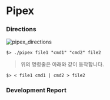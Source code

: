 # Pipex
### Directions
![pipex_directions](https://user-images.githubusercontent.com/69841779/211208419-beb697c3-2a5c-4e24-af3f-3a1c2ff29b39.gif)
```
$> ./pipex file1 "cmd1" "cmd2" file2
```
> 위의 명령줄은 아래와 같이 동작합니다.
```
$> < file1 cmd1 | cmd2 > file2
```
### Development Report
